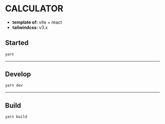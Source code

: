 # CALCULATOR

- **template of:** vite + react
- **tailwindcss:** v3.x

## Started
```bash
yarn
```

---
## Develop
```bash
yarn dev
```

---
## Build
```bash
yarn build
```